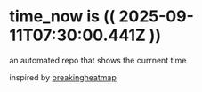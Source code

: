 # time_now is (( 2025-09-11T07:30:00.441Z ))

an automated repo that shows the currnent time

inspired by [breakingheatmap](https://github.com/breakingheatmap/breakingheatmap)